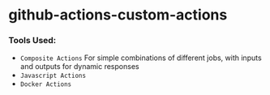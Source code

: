 # github-actions-custom-actions

### **Tools Used:**
* `Composite Actions` For simple combinations of different jobs, with inputs and outputs for dynamic responses
* `Javascript Actions` 
* `Docker Actions`
